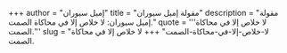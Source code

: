 +++
author = "إميل سيوران"
title = "مقولة إميل سيوران"
description = "مقولة إميل سيوران: لا خلاص إلا في محاكاة الصمت."
quote = '''لا خلاص إلا في محاكاة الصمت.'''
slug = "لا-خلاص-إلا-في-محاكاة-الصمت"
+++
لا خلاص إلا في محاكاة الصمت.

